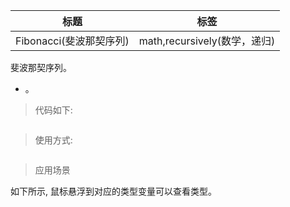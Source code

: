 | 标题                    | 标签                         |
| ----------------------- | ---------------------------- |
| Fibonacci(斐波那契序列) | math,recursively(数学，递归) |

斐波那契序列。

- 。

> 代码如下:

```ts

```

> 使用方式:

```ts

```

> 应用场景

如下所示, 鼠标悬浮到对应的类型变量可以查看类型。

<div class="code-editor" data-url="codes/typescript/demo/Fibonacci.ts" data-language="typescript"></div>
